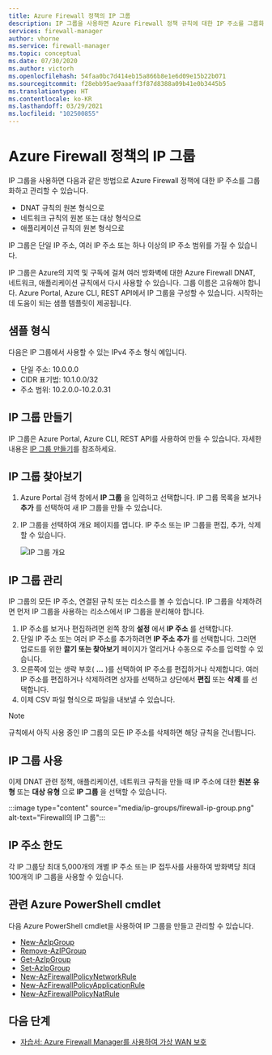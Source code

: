 ```yaml
---
title: Azure Firewall 정책의 IP 그룹
description: IP 그룹을 사용하면 Azure Firewall 정책 규칙에 대한 IP 주소를 그룹화하고 관리할 수 있습니다.
services: firewall-manager
author: vhorne
ms.service: firewall-manager
ms.topic: conceptual
ms.date: 07/30/2020
ms.author: victorh
ms.openlocfilehash: 54faa0bc7d414eb15a866b8e1e6d09e15b22b071
ms.sourcegitcommit: f28ebb95ae9aaaff3f87d8388a09b41e0b3445b5
ms.translationtype: HT
ms.contentlocale: ko-KR
ms.lasthandoff: 03/29/2021
ms.locfileid: "102500855"
---
```

# <a name="ip-groups-in-azure-firewall-policy"></a>Azure Firewall 정책의 IP 그룹

IP 그룹을 사용하면 다음과 같은 방법으로 Azure Firewall 정책에 대한 IP 주소를 그룹화하고 관리할 수 있습니다.

- DNAT 규칙의 원본 형식으로
- 네트워크 규칙의 원본 또는 대상 형식으로
- 애플리케이션 규칙의 원본 형식으로


IP 그룹은 단일 IP 주소, 여러 IP 주소 또는 하나 이상의 IP 주소 범위를 가질 수 있습니다.

IP 그룹은 Azure의 지역 및 구독에 걸쳐 여러 방화벽에 대한 Azure Firewall DNAT, 네트워크, 애플리케이션 규칙에서 다시 사용할 수 있습니다. 그룹 이름은 고유해야 합니다. Azure Portal, Azure CLI, REST API에서 IP 그룹을 구성할 수 있습니다. 시작하는 데 도움이 되는 샘플 템플릿이 제공됩니다.

## <a name="sample-format"></a>샘플 형식

다음은 IP 그룹에서 사용할 수 있는 IPv4 주소 형식 예입니다.

- 단일 주소: 10.0.0.0
- CIDR 표기법: 10.1.0.0/32
- 주소 범위: 10.2.0.0-10.2.0.31

## <a name="create-an-ip-group"></a>IP 그룹 만들기

IP 그룹은 Azure Portal, Azure CLI, REST API를 사용하여 만들 수 있습니다. 자세한 내용은 [IP 그룹 만들기](../firewall/create-ip-group.md)를 참조하세요.

## <a name="browse-ip-groups"></a>IP 그룹 찾아보기
1. Azure Portal 검색 창에서 **IP 그룹** 을 입력하고 선택합니다. IP 그룹 목록을 보거나 **추가** 를 선택하여 새 IP 그룹을 만들 수 있습니다.
2. IP 그룹을 선택하여 개요 페이지를 엽니다. IP 주소 또는 IP 그룹을 편집, 추가, 삭제할 수 있습니다.

   ![IP 그룹 개요](media/ip-groups/overview.png)

## <a name="manage-an-ip-group"></a>IP 그룹 관리

IP 그룹의 모든 IP 주소, 연결된 규칙 또는 리소스를 볼 수 있습니다. IP 그룹을 삭제하려면 먼저 IP 그룹을 사용하는 리소스에서 IP 그룹을 분리해야 합니다.

1. IP 주소를 보거나 편집하려면 왼쪽 창의 **설정** 에서 **IP 주소** 를 선택합니다.
2. 단일 IP 주소 또는 여러 IP 주소를 추가하려면 **IP 주소 추가** 를 선택합니다. 그러면 업로드를 위한 **끌기 또는 찾아보기** 페이지가 열리거나 수동으로 주소를 입력할 수 있습니다.
3.    오른쪽에 있는 생략 부호( **...** )를 선택하여 IP 주소를 편집하거나 삭제합니다. 여러 IP 주소를 편집하거나 삭제하려면 상자를 선택하고 상단에서 **편집** 또는 **삭제** 를 선택합니다.
4. 이제 CSV 파일 형식으로 파일을 내보낼 수 있습니다.

> [!NOTE]
> 규칙에서 아직 사용 중인 IP 그룹의 모든 IP 주소를 삭제하면 해당 규칙을 건너뜁니다.


## <a name="use-an-ip-group"></a>IP 그룹 사용

이제 DNAT 관련 정책, 애플리케이션, 네트워크 규칙을 만들 때 IP 주소에 대한 **원본 유형** 또는 **대상 유형** 으로 **IP 그룹** 을 선택할 수 있습니다.

:::image type="content" source="media/ip-groups/firewall-ip-group.png" alt-text="Firewall의 IP 그룹":::

## <a name="ip-address-limits"></a>IP 주소 한도

각 IP 그룹당 최대 5,000개의 개별 IP 주소 또는 IP 접두사를 사용하여 방화벽당 최대 100개의 IP 그룹을 사용할 수 있습니다.

## <a name="related-azure-powershell-cmdlets"></a>관련 Azure PowerShell cmdlet

다음 Azure PowerShell cmdlet을 사용하여 IP 그룹을 만들고 관리할 수 있습니다.

- [New-AzIpGroup](/powershell/module/az.network/new-azipgroup)
- [Remove-AzIPGroup](/powershell/module/az.network/remove-azipgroup)
- [Get-AzIpGroup](/powershell/module/az.network/get-azipgroup)
- [Set-AzIpGroup](/powershell/module/az.network/set-azipgroup)
- [New-AzFirewallPolicyNetworkRule](/powershell/module/az.network/new-azfirewallpolicynetworkrule)
- [New-AzFirewallPolicyApplicationRule](/powershell/module/az.network/new-azfirewallpolicyapplicationrule)
- [New-AzFirewallPolicyNatRule](/powershell/module/az.network/new-azfirewallpolicynatrule)

## <a name="next-steps"></a>다음 단계

- [자습서: Azure Firewall Manager를 사용하여 가상 WAN 보호](secure-cloud-network.md)